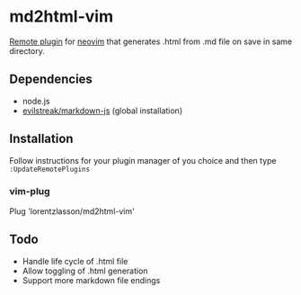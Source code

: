 # md2html-vim

[Remote plugin](https://neovim.io/doc/user/remote_plugin.html) for [neovim](https://github.com/neovim/neovim) that generates .html from .md file on save in same directory.

## Dependencies
* node.js
* [evilstreak/markdown-js](https://github.com/evilstreak/markdown-js/blob/master/README.md) (global installation)

## Installation
Follow instructions for your plugin manager of you choice and then type `:UpdateRemotePlugins`

### vim-plug
Plug 'lorentzlasson/md2html-vim'

## Todo
* Handle life cycle of .html file
* Allow toggling of .html generation
* Support more markdown file endings
